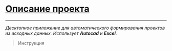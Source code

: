 # <u>Описание проекта</u>
***
_Десктопное приложение для автоматического формирования проектов из исходных данных. 
Использует __Autocad__ и __Excel__._
> Инструкция